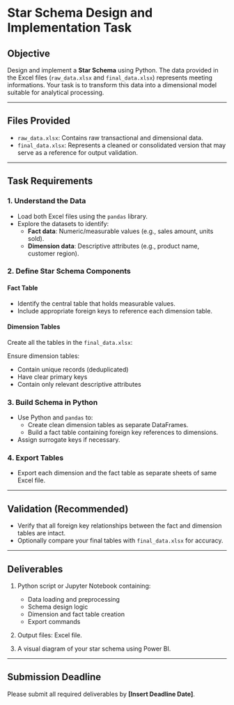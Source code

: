 # Star Schema Design and Implementation Task

## Objective

Design and implement a **Star Schema** using Python. The data provided in the Excel files (`raw_data.xlsx` and `final_data.xlsx`) represents meeting informations. Your task is to transform this data into a dimensional model suitable for analytical processing.

---

## Files Provided

- `raw_data.xlsx`: Contains raw transactional and dimensional data.
- `final_data.xlsx`: Represents a cleaned or consolidated version that may serve as a reference for output validation.

---

## Task Requirements

### 1. Understand the Data

- Load both Excel files using the `pandas` library.
- Explore the datasets to identify:
  - **Fact data**: Numeric/measurable values (e.g., sales amount, units sold).
  - **Dimension data**: Descriptive attributes (e.g., product name, customer region).

### 2. Define Star Schema Components

#### Fact Table

- Identify the central table that holds measurable values.
- Include appropriate foreign keys to reference each dimension table.

#### Dimension Tables

Create all the tables in the `final_data.xlsx`:



Ensure dimension tables:
- Contain unique records (deduplicated)
- Have clear primary keys
- Contain only relevant descriptive attributes

### 3. Build Schema in Python

- Use Python and `pandas` to:
  - Create clean dimension tables as separate DataFrames.
  - Build a fact table containing foreign key references to dimensions.
- Assign surrogate keys if necessary.

### 4. Export Tables

- Export each dimension and the fact table as separate sheets of same Excel file.


---

## Validation (Recommended)

- Verify that all foreign key relationships between the fact and dimension tables are intact.
- Optionally compare your final tables with `final_data.xlsx` for accuracy.

---

## Deliverables

1. Python script or Jupyter Notebook containing:
   - Data loading and preprocessing
   - Schema design logic
   - Dimension and fact table creation
   - Export commands

2. Output files: Excel file.

3. A visual diagram of your star schema using Power BI.

---

## Submission Deadline

Please submit all required deliverables by **[Insert Deadline Date]**.
